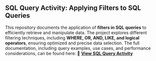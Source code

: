 ## SQL Query Activity: Applying Filters to SQL Queries  

This repository documents the application of **filters in SQL queries** to efficiently retrieve and manipulate data. The project explores different filtering techniques, including **WHERE, OR, AND, LIKE, and logical operators**, ensuring optimized and precise data selection. The full documentation, including query examples, use cases, and performance considerations, can be found here: 📄 **[View SQL Query Activity](https://github.com/jmcoded0/SQL-query-activity/blob/main/Apply%20filters%20to%20SQL%20queries.pdf)**  
